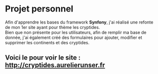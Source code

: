 # Projet personnel

Afin d'apprendre les bases du framework **Synfony**, j'ai réalisé une refonte de mon 1er site ayant pour thème les cryptides.
<br/>
Bien que non présente pour les utilisateurs, afin de remplir ma base de donnée, j'ai également créé des formulaires pour ajouter, modifier et supprimer les continents et des cryptides.
<br/>

## Voici le pour voir le site : http://cryptides.aurelierunser.fr
